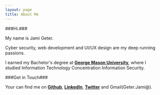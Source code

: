 ```yaml
---
layout: page
title: About Me
---
```


###Hi.###

My name is Jami Geter.

Cyber security, web development and UI/UX design are my  deep running passions. 

I earned my Bachelor's degree at **[George Mason University](https://www.gmu.edu/)**, where I studied Information Technology Concentration Information Security. 


###Get in Touch###

Your can find me on **[Github](https://github.com/TheJcode)**, **[LinkedIn](https://www.linkedin.com/in/JamiGeter)**, **[Twitter](https://twitter.com/Jcode_)** and Gmail(Geter.Jami@).
